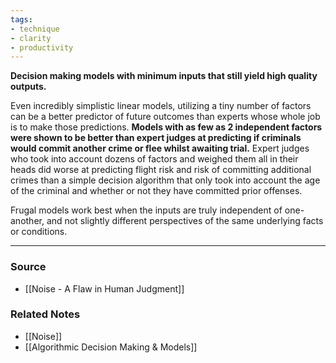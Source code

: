 ```yaml
---
tags:
- technique
- clarity
- productivity
---
```

**Decision making models with minimum inputs that still yield high quality outputs.**

Even incredibly simplistic linear models, utilizing a tiny number of factors can be a better predictor of future outcomes than experts whose whole job is to make those predictions. **Models with as few as 2 independent factors were shown to be better than expert judges at predicting if criminals would commit another crime or flee whilst awaiting trial.** Expert judges who took into account dozens of factors and weighed them all in their heads did worse at predicting flight risk and risk of committing additional crimes than a simple decision algorithm that only took into account the age of the criminal and whether or not they have committed prior offenses.

Frugal models work best when the inputs are truly independent of one-another, and not slightly different perspectives of the same underlying facts or conditions.

---

### Source
- [[Noise - A Flaw in Human Judgment]]

### Related Notes
- [[Noise]] 
- [[Algorithmic Decision Making & Models]]